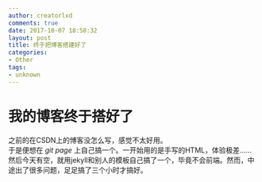 ```yaml
---
author: creatorlxd
comments: true
date: 2017-10-07 18:58:32
layout: post
title: 终于把博客搭建好了
categories:
- Other
tags:
- unknown
---
```


# 我的博客终于搭好了

之前的在CSDN上的博客没怎么写，感觉不太好用。  
于是便想在 *git page* 上自己搞一个。一开始用的是手写的HTML，体验极差......然后今天有空，就用jekyll和别人的模板自己搞了一个，毕竟不会前端。然而，中途出了很多问题，足足搞了三个小时才搞好。